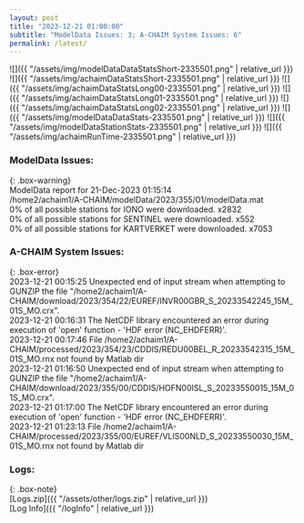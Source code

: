 ```yaml
---
layout: post
title: "2023-12-21 01:00:00"
subtitle: "ModelData Issues: 3; A-CHAIM System Issues: 6"
permalink: /latest/
---
```


![]({{ "/assets/img/modelDataDataStatsShort-2335501.png" | relative_url }})
![]({{ "/assets/img/achaimDataStatsShort-2335501.png" | relative_url }})
![]({{ "/assets/img/achaimDataStatsLong00-2335501.png" | relative_url }})
![]({{ "/assets/img/achaimDataStatsLong01-2335501.png" | relative_url }})
![]({{ "/assets/img/achaimDataStatsLong02-2335501.png" | relative_url }})
![]({{ "/assets/img/modelDataDataStats-2335501.png" | relative_url }})
![]({{ "/assets/img/modelDataStationStats-2335501.png" | relative_url }})
![]({{ "/assets/img/achaimRunTime-2335501.png" | relative_url }})


### ModelData Issues:  
  
{: .box-warning}  
 ModelData report for 21-Dec-2023 01:15:14   
 /home2/achaim1/A-CHAIM/modelData/2023/355/01/modelData.mat   
 0% of all possible stations for IONO were downloaded. x2832   
 0% of all possible stations for SENTINEL were downloaded. x552   
 0% of all possible stations for KARTVERKET were downloaded. x7053   
  
### A-CHAIM System Issues:  
  
{: .box-error}  
2023-12-21 00:15:25 Unexpected end of input stream when attempting to GUNZIP the file "/home2/achaim1/A-CHAIM/download/2023/354/22/EUREF/INVR00GBR_S_20233542245_15M_01S_MO.crx".  
2023-12-21 00:16:31 The NetCDF library encountered an error during execution of 'open' function - 'HDF error (NC_EHDFERR)'.  
2023-12-21 00:17:46 File /home2/achaim1/A-CHAIM/processed/2023/354/23/CDDIS/REDU00BEL_R_20233542315_15M_01S_MO.rnx not found by Matlab dir  
2023-12-21 01:16:50 Unexpected end of input stream when attempting to GUNZIP the file "/home2/achaim1/A-CHAIM/download/2023/355/00/CDDIS/HOFN00ISL_S_20233550015_15M_01S_MO.crx".  
2023-12-21 01:17:00 The NetCDF library encountered an error during execution of 'open' function - 'HDF error (NC_EHDFERR)'.  
2023-12-21 01:23:13 File /home2/achaim1/A-CHAIM/processed/2023/355/00/EUREF/VLIS00NLD_S_20233550030_15M_01S_MO.rnx not found by Matlab dir  

### Logs:  
  
{: .box-note}  
[Logs.zip]({{ "/assets/other/logs.zip" | relative_url }})  
[Log Info]({{ "/logInfo" | relative_url }})  
